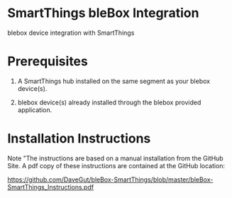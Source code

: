 # SmartThings bleBox Integration

blebox device integration with SmartThings
# Prerequisites

1.  A SmartThings hub installed on the same segment as your blebox device(s).

2.  blebox device(s) already installed through the blebox provided application.

# Installation Instructions
Note	"The instructions are based on a manual installation from the GitHub Site.  A pdf copy of these instructions are contained at the GitHub location:

https://github.com/DaveGut/bleBox-SmartThings/blob/master/bleBox-SmartThings_Instructions.pdf
